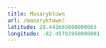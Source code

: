 ```yaml
---
title: Masaryktown
url: /masaryktown/
latitude: 28.441665800000003
longitude: -82.45703950000001
---
```


